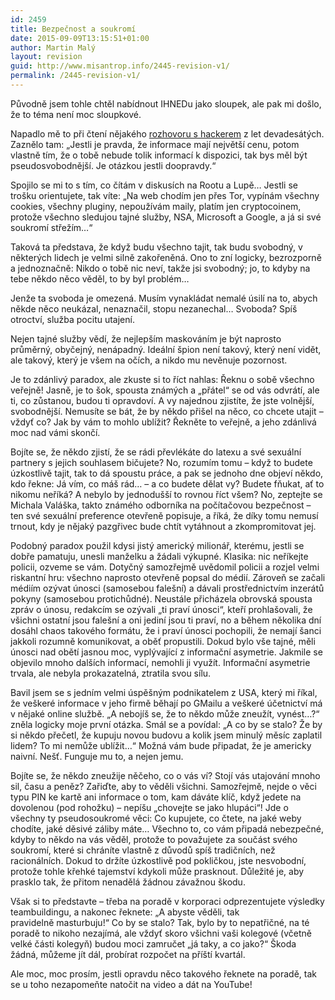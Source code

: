 ```yaml
---
id: 2459
title: Bezpečnost a soukromí
date: 2015-09-09T13:15:51+01:00
author: Martin Malý
layout: revision
guid: http://www.misantrop.info/2445-revision-v1/
permalink: /2445-revision-v1/
---
```

Původně jsem tohle chtěl nabídnout IHNEDu jako sloupek, ale pak mi došlo, že to téma není moc sloupkové.

<!--more-->

Napadlo mě to při čtení nějakého [rozhovoru s hackerem](http://eldar.cz/kangaroo/clanecky/hackeri/) z let devadesátých. Zaznělo tam: &#8222;Jestli je pravda, že informace mají největší cenu, potom vlastně tím, že o tobě nebude tolik informací k dispozici, tak bys měl být pseudosvobodnější. Je otázkou jestli doopravdy.&#8220;

Spojilo se mi to s tím, co čítám v diskusích na Rootu a Lupě&#8230; Jestli se trošku orientujete, tak víte: &#8222;Na web chodím jen přes Tor, vypínám všechny cookies, všechny pluginy, nepoužívám maily, platím jen cryptocoinem, protože všechno sledujou tajné služby, NSA, Microsoft a Google, a já si své soukromí střežím&#8230;&#8220;

Taková ta představa, že když budu všechno tajit, tak budu svobodný, v některých lidech je velmi silně zakořeněná. Ono to zní logicky, bezrozporně a jednoznačně: Nikdo o tobě nic neví, takže jsi svobodný; jo, to kdyby na tebe někdo něco věděl, to by byl problém&#8230;

Jenže ta svoboda je omezená. Musím vynakládat nemalé úsilí na to, abych někde něco neukázal, nenaznačil, stopu nezanechal&#8230; Svoboda? Spíš otroctví, služba pocitu utajení.

Nejen tajné služby vědí, že nejlepším maskováním je být naprosto průměrný, obyčejný, nenápadný. Ideální špion není takový, který není vidět, ale takový, který je všem na očích, a nikdo mu nevěnuje pozornost.

Je to zdánlivý paradox, ale zkuste si to říct nahlas: Řeknu o sobě všechno veřejně! Jasně, je to šok, spousta známých a &#8222;přátel&#8220; se od vás odvrátí, ale ti, co zůstanou, budou ti opravdoví. A vy najednou zjistíte, že jste volnější, svobodnější. Nemusíte se bát, že by někdo přišel na něco, co chcete utajit &#8211; vždyť co? Jak by vám to mohlo ublížit? Řekněte to veřejně, a jeho zdánlivá moc nad vámi skončí.

Bojíte se, že někdo zjistí, že se rádi převlékáte do latexu a své sexuální partnery s jejich souhlasem bičujete? No, rozumím tomu &#8211; když to budete úzkostlivě tajit, tak to dá spoustu práce, a pak se jednoho dne objeví někdo, kdo řekne: Já vím, co máš rád&#8230; &#8211; a co budete dělat vy? Budete fňukat, ať to nikomu neříká? A nebylo by jednodušší to rovnou říct všem? No, zeptejte se Michala Valáška, takto známého odborníka na počítačovou bezpečnost &#8211; ten své sexuální preference otevřeně popisuje, a říká, že díky tomu nemusí trnout, kdy je nějaký pazgřivec bude chtít vytáhnout a zkompromitovat jej.

Podobný paradox použil kdysi jistý americký milionář, kterému, jestli se dobře pamatuju, unesli manželku a žádali výkupné. Klasika: nic neříkejte policii, ozveme se vám. Dotyčný samozřejmě uvědomil policii a rozjel velmi riskantní hru: všechno naprosto otevřeně popsal do médií. Zároveň se začali médiím ozývat únosci (samosebou falešní) a dávali prostřednictvím inzerátů pokyny (samosebou protichůdné). Neustále přicházela obrovská spousta zpráv o únosu, redakcím se ozývali &#8222;ti praví únosci&#8220;, kteří prohlašovali, že všichni ostatní jsou falešní a oni jediní jsou ti praví, no a během několika dní dosáhl chaos takového formátu, že i praví únosci pochopili, že nemají šanci jakkoli rozumně komunikovat, a oběť propustili. Dokud bylo vše tajné, měli únosci nad obětí jasnou moc, vyplývající z informační asymetrie. Jakmile se objevilo mnoho dalších informací, nemohli ji využít. Informační asymetrie trvala, ale nebyla prokazatelná, ztratila svou sílu.

Bavil jsem se s jedním velmi úspěšným podnikatelem z USA, který mi říkal, že veškeré informace v jeho firmě běhají po GMailu a veškeré účetnictví má v nějaké online službě. &#8222;A nebojíš se, že to někdo může zneužít, vynést&#8230;?&#8220; zněla logicky moje první otázka. Smál se a povídal: &#8222;A co by se stalo? Že by si někdo přečetl, že kupuju novou budovu a kolik jsem minulý měsíc zaplatil lidem? To mi nemůže ublížit&#8230;&#8220; Možná vám bude připadat, že je americky naivní. Nešť. Funguje mu to, a nejen jemu.

Bojíte se, že někdo zneužije něčeho, co o vás ví? Stojí vás utajování mnoho sil, času a peněz? Zařiďte, aby to věděli všichni. Samozřejmě, nejde o věci typu PIN ke kartě ani informace o tom, kam dáváte klíč, když jedete na dovolenou (pod rohožku) &#8211; nepíšu &#8222;chovejte se jako hlupáci&#8220;! Jde o všechny ty pseudosoukromé věci: Co kupujete, co čtete, na jaké weby chodíte, jaké děsivé záliby máte&#8230; Všechno to, co vám připadá nebezpečné, kdyby to někdo na vás věděl, protože to považujete za součást svého soukromí, které si chráníte vlastně z důvodů spíš tradičních, než racionálních. Dokud to držíte úzkostlivě pod pokličkou, jste nesvobodní, protože tohle křehké tajemství kdykoli může prasknout. Důležité je, aby prasklo tak, že přitom nenadělá žádnou závažnou škodu.

Však si to představte &#8211; třeba na poradě v korporaci odprezentujete výsledky teambuildingu, a nakonec řeknete: &#8222;A abyste věděli, tak pravidelně masturbuju!&#8220; Co by se stalo? Tak, bylo by to nepatřičné, na té poradě to nikoho nezajímá, ale vždyť skoro všichni vaši kolegové (včetně velké části kolegyň) budou moci zamručet &#8222;já taky, a co jako?&#8220; Škoda žádná, můžeme jít dál, probírat rozpočet na příští kvartál.

Ale moc, moc prosím, jestli opravdu něco takového řeknete na poradě, tak se u toho nezapomeňte natočit na video a dát na YouTube!